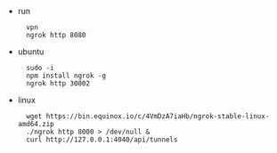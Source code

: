 
- run

        vpn
        ngrok http 8080

- ubuntu

        sudo -i
        npm install ngrok -g
        ngrok http 30002
        
- linux

        wget https://bin.equinox.io/c/4VmDzA7iaHb/ngrok-stable-linux-amd64.zip
        ./ngrok http 8000 > /dev/null &
        curl http://127.0.0.1:4040/api/tunnels
        

